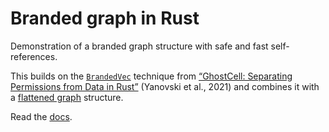 # Branded graph in Rust

Demonstration of a branded graph structure with safe and fast self-references.

This builds on the [`BrandedVec`](https://matyama.github.io/rust-examples/rust_examples/brands/index.html)
technique from [“GhostCell: Separating Permissions from Data in Rust”](https://plv.mpi-sws.org/rustbelt/ghostcell/)
(Yanovski et al., 2021) and combines it with a [flattened graph](https://www.cs.cornell.edu/~asampson/blog/flattening.html)
structure.

Read the [docs](https://thaliaarchi.github.io/branded-graph/branded_graph/).
